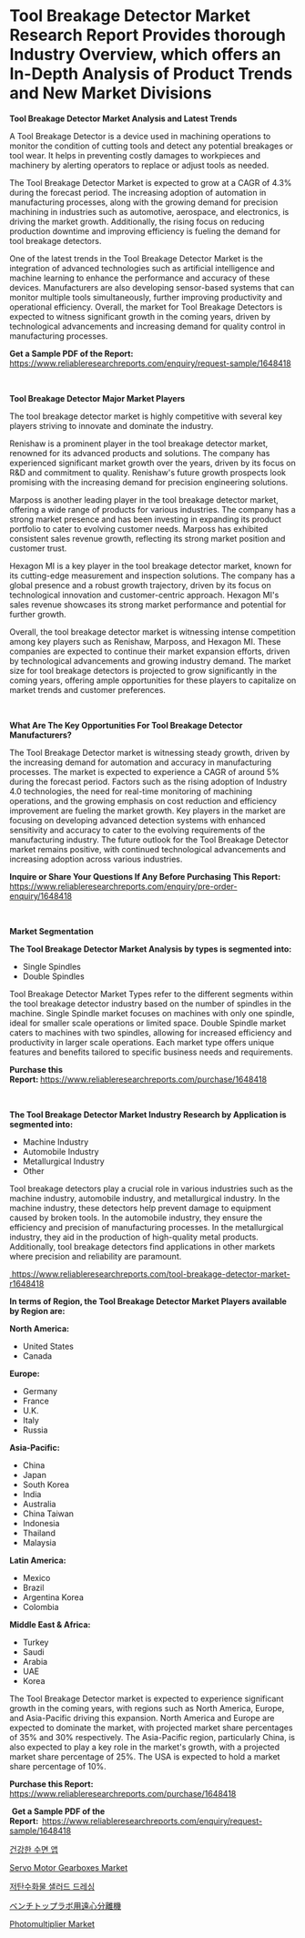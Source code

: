 <p><h1>Tool Breakage Detector Market Research Report Provides thorough Industry Overview, which offers an In-Depth Analysis of Product Trends and New Market Divisions</h1></p><p><strong>Tool Breakage Detector Market Analysis and Latest Trends</strong></p>
<p><p>A Tool Breakage Detector is a device used in machining operations to monitor the condition of cutting tools and detect any potential breakages or tool wear. It helps in preventing costly damages to workpieces and machinery by alerting operators to replace or adjust tools as needed.</p><p>The Tool Breakage Detector Market is expected to grow at a CAGR of 4.3% during the forecast period. The increasing adoption of automation in manufacturing processes, along with the growing demand for precision machining in industries such as automotive, aerospace, and electronics, is driving the market growth. Additionally, the rising focus on reducing production downtime and improving efficiency is fueling the demand for tool breakage detectors.</p><p>One of the latest trends in the Tool Breakage Detector Market is the integration of advanced technologies such as artificial intelligence and machine learning to enhance the performance and accuracy of these devices. Manufacturers are also developing sensor-based systems that can monitor multiple tools simultaneously, further improving productivity and operational efficiency. Overall, the market for Tool Breakage Detectors is expected to witness significant growth in the coming years, driven by technological advancements and increasing demand for quality control in manufacturing processes.</p></p>
<p><strong>Get a Sample PDF of the Report:&nbsp;</strong> <a href="https://www.reliableresearchreports.com/enquiry/request-sample/1648418">https://www.reliableresearchreports.com/enquiry/request-sample/1648418</a></p>
<p>&nbsp;</p>
<p><strong>Tool Breakage Detector Major Market Players</strong></p>
<p><p>The tool breakage detector market is highly competitive with several key players striving to innovate and dominate the industry. </p><p>Renishaw is a prominent player in the tool breakage detector market, renowned for its advanced products and solutions. The company has experienced significant market growth over the years, driven by its focus on R&D and commitment to quality. Renishaw's future growth prospects look promising with the increasing demand for precision engineering solutions.</p><p>Marposs is another leading player in the tool breakage detector market, offering a wide range of products for various industries. The company has a strong market presence and has been investing in expanding its product portfolio to cater to evolving customer needs. Marposs has exhibited consistent sales revenue growth, reflecting its strong market position and customer trust.</p><p>Hexagon MI is a key player in the tool breakage detector market, known for its cutting-edge measurement and inspection solutions. The company has a global presence and a robust growth trajectory, driven by its focus on technological innovation and customer-centric approach. Hexagon MI's sales revenue showcases its strong market performance and potential for further growth.</p><p>Overall, the tool breakage detector market is witnessing intense competition among key players such as Renishaw, Marposs, and Hexagon MI. These companies are expected to continue their market expansion efforts, driven by technological advancements and growing industry demand. The market size for tool breakage detectors is projected to grow significantly in the coming years, offering ample opportunities for these players to capitalize on market trends and customer preferences.</p></p>
<p>&nbsp;</p>
<p><strong>What Are The Key Opportunities For Tool Breakage Detector Manufacturers?</strong></p>
<p><p>The Tool Breakage Detector market is witnessing steady growth, driven by the increasing demand for automation and accuracy in manufacturing processes. The market is expected to experience a CAGR of around 5% during the forecast period. Factors such as the rising adoption of Industry 4.0 technologies, the need for real-time monitoring of machining operations, and the growing emphasis on cost reduction and efficiency improvement are fueling the market growth. Key players in the market are focusing on developing advanced detection systems with enhanced sensitivity and accuracy to cater to the evolving requirements of the manufacturing industry. The future outlook for the Tool Breakage Detector market remains positive, with continued technological advancements and increasing adoption across various industries.</p></p>
<p><strong>Inquire or Share Your Questions If Any Before Purchasing This Report:</strong> <a href="https://www.reliableresearchreports.com/enquiry/pre-order-enquiry/1648418">https://www.reliableresearchreports.com/enquiry/pre-order-enquiry/1648418</a></p>
<p>&nbsp;</p>
<p><strong>Market Segmentation</strong></p>
<p><strong>The Tool Breakage Detector Market Analysis by types is segmented into:</strong></p>
<p><ul><li>Single Spindles</li><li>Double Spindles</li></ul></p>
<p><p>Tool Breakage Detector Market Types refer to the different segments within the tool breakage detector industry based on the number of spindles in the machine. Single Spindle market focuses on machines with only one spindle, ideal for smaller scale operations or limited space. Double Spindle market caters to machines with two spindles, allowing for increased efficiency and productivity in larger scale operations. Each market type offers unique features and benefits tailored to specific business needs and requirements.</p></p>
<p><strong>Purchase this Report:&nbsp;</strong><a href="https://www.reliableresearchreports.com/purchase/1648418">https://www.reliableresearchreports.com/purchase/1648418</a></p>
<p>&nbsp;</p>
<p><strong>The Tool Breakage Detector Market Industry Research by Application is segmented into:</strong></p>
<p><ul><li>Machine Industry</li><li>Automobile Industry</li><li>Metallurgical Industry</li><li>Other</li></ul></p>
<p><p>Tool breakage detectors play a crucial role in various industries such as the machine industry, automobile industry, and metallurgical industry. In the machine industry, these detectors help prevent damage to equipment caused by broken tools. In the automobile industry, they ensure the efficiency and precision of manufacturing processes. In the metallurgical industry, they aid in the production of high-quality metal products. Additionally, tool breakage detectors find applications in other markets where precision and reliability are paramount.</p></p>
<p><a href="https://www.reliableresearchreports.com/tool-breakage-detector-market-r1648418">&nbsp;https://www.reliableresearchreports.com/tool-breakage-detector-market-r1648418</a></p>
<p><strong>In terms of Region, the Tool Breakage Detector Market Players available by Region are:</strong></p>
<p>
    <p> <strong> North America: </strong>
        <ul>
            <li>United States</li>
            <li>Canada</li>
        </ul>
        </p> 
    <p> <strong> Europe: </strong>
        <ul>
            <li>Germany</li>
            <li>France</li>
            <li>U.K.</li>
            <li>Italy</li>
            <li>Russia</li>
        </ul>
        </p> 
    <p> <strong> Asia-Pacific: </strong>
        <ul>
            <li>China</li>
            <li>Japan</li>
            <li>South Korea</li>
            <li>India</li>
            <li>Australia</li>
            <li>China Taiwan</li>
            <li>Indonesia</li>
            <li>Thailand</li>
            <li>Malaysia</li>
        </ul>
        </p> 
    <p> <strong> Latin America: </strong>
        <ul>
            <li>Mexico</li>
            <li>Brazil</li>
            <li>Argentina Korea</li>
            <li>Colombia</li>
        </ul>
        </p> 
    <p> <strong> Middle East & Africa: </strong>
        <ul>
            <li>Turkey</li>
            <li>Saudi</li>
            <li>Arabia</li>
            <li>UAE</li>
            <li>Korea</li>
        </ul>
    </p>
    </p>
<p><p>The Tool Breakage Detector market is expected to experience significant growth in the coming years, with regions such as North America, Europe, and Asia-Pacific driving this expansion. North America and Europe are expected to dominate the market, with projected market share percentages of 35% and 30% respectively. The Asia-Pacific region, particularly China, is also expected to play a key role in the market's growth, with a projected market share percentage of 25%. The USA is expected to hold a market share percentage of 10%.</p></p>
<p><strong>Purchase this Report: </strong><a href="https://www.reliableresearchreports.com/purchase/1648418">https://www.reliableresearchreports.com/purchase/1648418</a></p>
<p>&nbsp;<strong>Get a Sample PDF of the Report:&nbsp;&nbsp;</strong><a href="https://www.reliableresearchreports.com/enquiry/request-sample/1648418">https://www.reliableresearchreports.com/enquiry/request-sample/1648418</a></p>
<p><strong></strong></p>
<p><p><a href="https://github.com/rrmadityapu/Market-Research-Report-List-1/blob/main/3973479103674.md">건강한 수면 앱</a></p><p><a href="https://github.com/Alonsoolds3wq1d81czn8rbol/Market-Research-Report-List-2/blob/main/servo-motor-gearboxes-market.md">Servo Motor Gearboxes Market</a></p><p><a href="https://github.com/vanessagrant665567/Market-Research-Report-List-1/blob/main/6865597103673.md">저탄수화물 샐러드 드레싱</a></p><p><a href="https://github.com/MacyOrn/Market-Research-Report-List-1/blob/main/8974644108782.md">ベンチトップラボ用遠心分離機</a></p><p><a href="https://issuu.com/reportprime-2/docs/photomultiplier-market-size-2030.pptx">Photomultiplier Market</a></p></p>